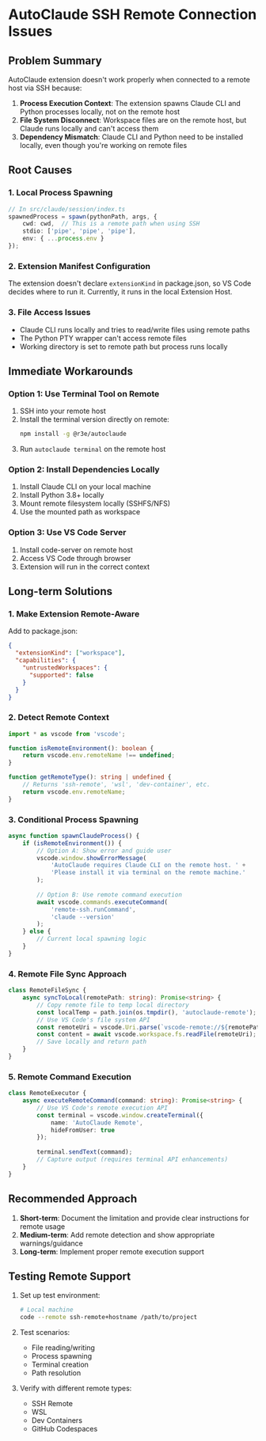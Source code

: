 # AutoClaude SSH Remote Connection Issues

## Problem Summary

AutoClaude extension doesn't work properly when connected to a remote host via SSH because:

1. **Process Execution Context**: The extension spawns Claude CLI and Python processes locally, not on the remote host
2. **File System Disconnect**: Workspace files are on the remote host, but Claude runs locally and can't access them
3. **Dependency Mismatch**: Claude CLI and Python need to be installed locally, even though you're working on remote files

## Root Causes

### 1. Local Process Spawning
```typescript
// In src/claude/session/index.ts
spawnedProcess = spawn(pythonPath, args, {
    cwd: cwd,  // This is a remote path when using SSH
    stdio: ['pipe', 'pipe', 'pipe'],
    env: { ...process.env }
});
```

### 2. Extension Manifest Configuration
The extension doesn't declare `extensionKind` in package.json, so VS Code decides where to run it. Currently, it runs in the local Extension Host.

### 3. File Access Issues
- Claude CLI runs locally and tries to read/write files using remote paths
- The Python PTY wrapper can't access remote files
- Working directory is set to remote path but process runs locally

## Immediate Workarounds

### Option 1: Use Terminal Tool on Remote
1. SSH into your remote host
2. Install the terminal version directly on remote:
   ```bash
   npm install -g @r3e/autoclaude
   ```
3. Run `autoclaude terminal` on the remote host

### Option 2: Install Dependencies Locally
1. Install Claude CLI on your local machine
2. Install Python 3.8+ locally
3. Mount remote filesystem locally (SSHFS/NFS)
4. Use the mounted path as workspace

### Option 3: Use VS Code Server
1. Install code-server on remote host
2. Access VS Code through browser
3. Extension will run in the correct context

## Long-term Solutions

### 1. Make Extension Remote-Aware

Add to package.json:
```json
{
  "extensionKind": ["workspace"],
  "capabilities": {
    "untrustedWorkspaces": {
      "supported": false
    }
  }
}
```

### 2. Detect Remote Context

```typescript
import * as vscode from 'vscode';

function isRemoteEnvironment(): boolean {
    return vscode.env.remoteName !== undefined;
}

function getRemoteType(): string | undefined {
    // Returns 'ssh-remote', 'wsl', 'dev-container', etc.
    return vscode.env.remoteName;
}
```

### 3. Conditional Process Spawning

```typescript
async function spawnClaudeProcess() {
    if (isRemoteEnvironment()) {
        // Option A: Show error and guide user
        vscode.window.showErrorMessage(
            'AutoClaude requires Claude CLI on the remote host. ' +
            'Please install it via terminal on the remote machine.'
        );
        
        // Option B: Use remote command execution
        await vscode.commands.executeCommand(
            'remote-ssh.runCommand',
            'claude --version'
        );
    } else {
        // Current local spawning logic
    }
}
```

### 4. Remote File Sync Approach

```typescript
class RemoteFileSync {
    async syncToLocal(remotePath: string): Promise<string> {
        // Copy remote file to temp local directory
        const localTemp = path.join(os.tmpdir(), 'autoclaude-remote');
        // Use VS Code's file system API
        const remoteUri = vscode.Uri.parse(`vscode-remote://${remotePath}`);
        const content = await vscode.workspace.fs.readFile(remoteUri);
        // Save locally and return path
    }
}
```

### 5. Remote Command Execution

```typescript
class RemoteExecutor {
    async executeRemoteCommand(command: string): Promise<string> {
        // Use VS Code's remote execution API
        const terminal = vscode.window.createTerminal({
            name: 'AutoClaude Remote',
            hideFromUser: true
        });
        
        terminal.sendText(command);
        // Capture output (requires terminal API enhancements)
    }
}
```

## Recommended Approach

1. **Short-term**: Document the limitation and provide clear instructions for remote usage
2. **Medium-term**: Add remote detection and show appropriate warnings/guidance
3. **Long-term**: Implement proper remote execution support

## Testing Remote Support

1. Set up test environment:
   ```bash
   # Local machine
   code --remote ssh-remote+hostname /path/to/project
   ```

2. Test scenarios:
   - File reading/writing
   - Process spawning
   - Terminal creation
   - Path resolution

3. Verify with different remote types:
   - SSH Remote
   - WSL
   - Dev Containers
   - GitHub Codespaces